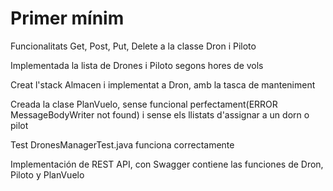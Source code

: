# Primer mínim
Funcionalitats Get, Post, Put, Delete a la classe Dron i Piloto

Implementada la lista de Drones i Piloto segons hores de vols

Creat l'stack Almacen i implementat a Dron, amb la tasca de manteniment

Creada la clase PlanVuelo, sense funcional perfectament(ERROR MessageBodyWriter not found) i sense els llistats d'assignar a un dorn o pilot

Test DronesManagerTest.java funciona correctamente

Implementación de REST API, con Swagger contiene las funciones de Dron, Piloto y PlanVuelo
